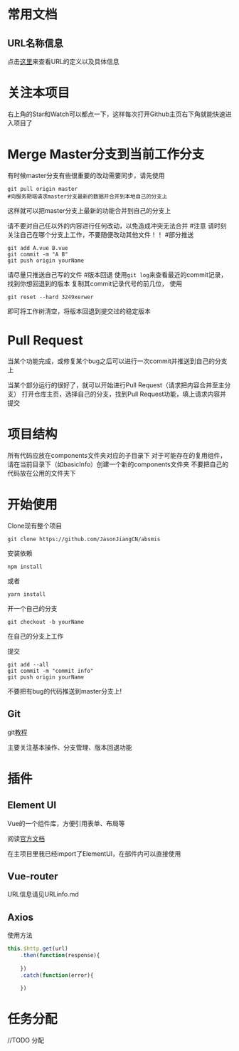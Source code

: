 # 常用文档
## URL名称信息
点击[这里](https://github.com/JasonJiangCN/absmis/blob/master/URLinfo.md)来查看URL的定义以及具体信息

# 关注本项目
右上角的Star和Watch可以都点一下，这样每次打开Github主页右下角就能快速进入项目了
# Merge Master分支到当前工作分支
有时候master分支有些很重要的改动需要同步，请先使用
```
git pull origin master
#向服务期端请求master分支最新的数据并合并到本地自己的分支上
```
这样就可以把master分支上最新的功能合并到自己的分支上

请不要对自己任以外的内容进行任何改动，以免造成冲突无法合并
#注意
请时刻关注自己在哪个分支上工作，不要随便改动其他文件！！
#部分推送
```
git add A.vue B.vue
git commit -m "A B"
git push origin yourName
```
请尽量只推送自己写的文件
#版本回退
使用`git log`来查看最近的commit记录，找到你想回退到的版本
复制其commit记录代号的前几位，
使用
```
git reset --hard 3249xerwer
```
即可将工作树清空，将版本回退到提交过的稳定版本
# Pull Request
当某个功能完成，或修复某个bug之后可以进行一次commit并推送到自己的分支上

当某个部分运行的很好了，就可以开始进行Pull Request（请求把内容合并至主分支）
打开仓库主页，选择自己的分支，找到Pull Request功能，填上请求内容并提交

# 项目结构
所有代码应放在components文件夹对应的子目录下
对于可能存在的复用组件，请在当前目录下（如basicInfo）创建一个新的components文件夹
不要把自己的代码放在公用的文件夹下
# 开始使用

Clone现有整个项目

`git clone https://github.com/JasonJiangCN/absmis`

安装依赖

`npm install`

或者

`yarn install`

开一个自己的分支

`git checkout -b yourName`

在自己的分支上工作

提交

```
git add --all
git commit -m "commit info"
git push origin yourName
```



不要把有bug的代码推送到master分支上!

## Git

git[教程](http://www.runoob.com/git/git-workflow.html)

主要关注基本操作、分支管理、版本回退功能

# 插件

## Element UI

Vue的一个组件库，方便引用表单、布局等

阅读[官方文档](http://element.eleme.io/#/zh-CN/component/installation)

在主项目里我已经import了ElementUI，在部件内可以直接使用

## Vue-router

URL信息请见URLinfo.md

## Axios

使用方法

```javascript
this.$http.get(url)
	.then(function(response){
      
	})
	.catch(function(error){
      
	})
```


# 任务分配

//TODO 分配
